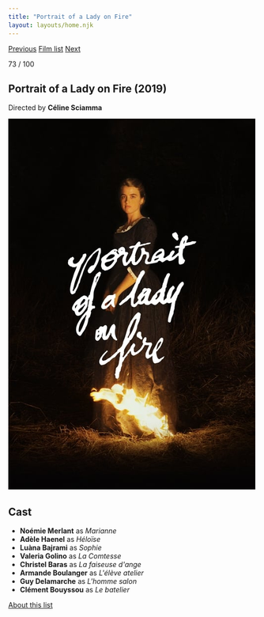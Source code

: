 ```yaml
---
title: "Portrait of a Lady on Fire"
layout: layouts/home.njk
---
```


<nav class="films">
  <a class="prev" href="../parasite">Previous</a>
  <a href="../">Film list</a>
  <a class="next" href="../first-cow">Next</a>
</nav>

<p>73 / 100</p>

<article class="film">
  <h1>Portrait of a Lady on Fire (2019)</h1>

  <p class="director">
    Directed by <strong>Céline Sciamma</strong>
  </p>

  <img src="../films/posters/portrait-of-a-lady-on-fire.jpg" alt="">

  <h2>
    Cast
  </h2>
  <ul>
    <li><strong>Noémie Merlant</strong> as <em>Marianne</em></li>
<li><strong>Adèle Haenel</strong> as <em>Héloïse</em></li>
<li><strong>Luàna Bajrami</strong> as <em>Sophie</em></li>
<li><strong>Valeria Golino</strong> as <em>La Comtesse</em></li>
<li><strong>Christel Baras</strong> as <em>La faiseuse d'ange</em></li>
<li><strong>Armande Boulanger</strong> as <em>L'élève atelier</em></li>
<li><strong>Guy Delamarche</strong> as <em>L'homme salon</em></li>
<li><strong>Clément Bouyssou</strong> as <em>Le batelier</em></li>
  </ul>
</article>
<footer>
  <a href="../about">About this list</a>
</footer>
